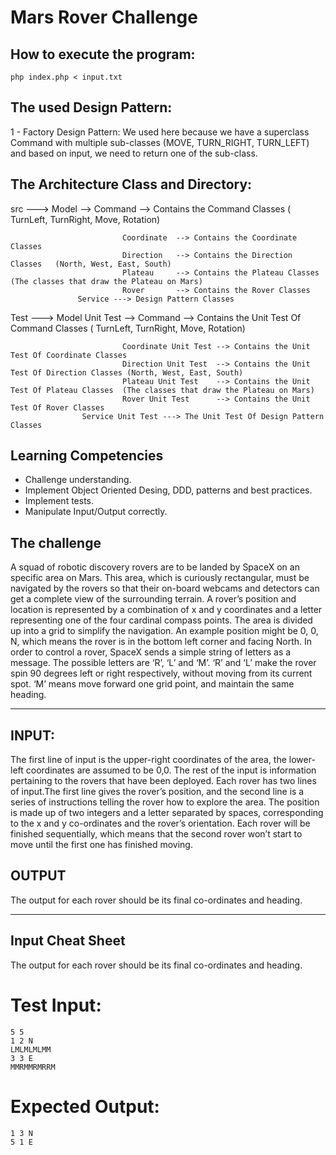 # Mars Rover Challenge

## How to execute the program:
`php index.php < input.txt`

## The used Design Pattern:
1 - Factory Design Pattern:
    We used here because we have a superclass Command with multiple sub-classes
    (MOVE, TURN_RIGHT, TURN_LEFT) and based on input, we need to return one of the sub-class.

## The Architecture Class and Directory:
   src     --->    Model --> Command     --> Contains the Command Classes ( TurnLeft, TurnRight, Move, Rotation)
   
                             Coordinate  --> Contains the Coordinate Classes
                             Direction   --> Contains the Direction Classes   (North, West, East, South)
                             Plateau     --> Contains the Plateau Classes     (The classes that draw the Plateau on Mars)
                             Rover       --> Contains the Rover Classes
                   Service ---> Design Pattern Classes

   Test      --->  Model Unit Test --> Command    --> Contains the Unit Test Of Command Classes ( TurnLeft, TurnRight, Move, Rotation)
   
                             Coordinate Unit Test --> Contains the Unit Test Of Coordinate Classes
                             Direction Unit Test  --> Contains the Unit Test Of Direction Classes (North, West, East, South)
                             Plateau Unit Test    --> Contains the Unit Test Of Plateau Classes  (The classes that draw the Plateau on Mars)
                             Rover Unit Test      --> Contains the Unit Test Of Rover Classes 
                    Service Unit Test ---> The Unit Test Of Design Pattern Classes





## Learning Competencies
- Challenge understanding.
- Implement Object Oriented Desing, DDD, patterns and best practices.
- Implement tests.
- Manipulate Input/Output correctly.

## The challenge

A squad of robotic discovery rovers are to be landed by SpaceX on an specific area on Mars. This area, which is curiously rectangular, must be navigated by the rovers so that their on-board webcams and detectors can get a complete view of the surrounding terrain.
A rover’s position and location is represented by a combination of x and y coordinates and a letter representing one of the four cardinal compass points. The area is divided up into a grid to simplify the navigation. An example position might be 0, 0, N, which means the rover is in the bottom left corner and facing North.
In order to control a rover, SpaceX sends a simple string of letters as a message. The possible letters are ‘R’, ‘L’ and ‘M’. ‘R’ and ‘L’ make the rover spin 90 degrees left or right respectively, without moving from its current spot. ‘M’ means move forward one grid point, and maintain the same heading.

---


## INPUT:
The first line of input is the upper-right coordinates of the area, the lower-left coordinates are assumed to be 0,0. The rest of the input is information pertaining to the rovers that have been deployed. Each rover has two lines of input.The first line gives the rover’s position, and the second line is a series of instructions telling the rover how to explore the area. The position is made up of two integers and a letter separated by spaces, corresponding to the x and y co-ordinates and the rover’s orientation. Each rover will be finished sequentially, which means that the second rover won’t start to move until the first one has finished moving.

## OUTPUT
The output for each rover should be its final co-ordinates and heading.

---

## Input Cheat Sheet
The output for each rover should be its final co-ordinates and heading.

# Test Input:
```
5 5
1 2 N
LMLMLMLMM
3 3 E
MMRMMRMRRM
```

# Expected Output:
```
1 3 N
5 1 E
```

